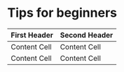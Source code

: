 
# Tips for beginners
| First Header  | Second Header |
| ------------- | ------------- |
| Content Cell  | Content Cell  |
| Content Cell  | Content Cell  |
